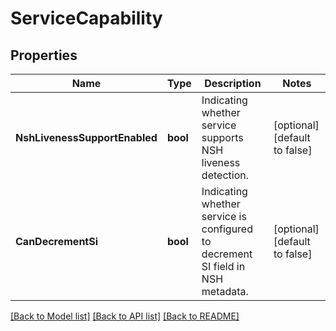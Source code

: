 # ServiceCapability

## Properties
Name | Type | Description | Notes
------------ | ------------- | ------------- | -------------
**NshLivenessSupportEnabled** | **bool** | Indicating whether service supports NSH liveness detection. | [optional] [default to false]
**CanDecrementSi** | **bool** | Indicating whether service is configured to decrement SI field in NSH metadata. | [optional] [default to false]

[[Back to Model list]](../README.md#documentation-for-models) [[Back to API list]](../README.md#documentation-for-api-endpoints) [[Back to README]](../README.md)


